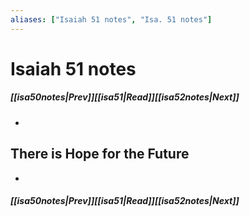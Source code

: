 ```yaml
---
aliases: ["Isaiah 51 notes", "Isa. 51 notes"]
---
```

# Isaiah 51 notes
##### <span class=arrow-left></span>[[isa50notes|Prev]]<span class=navigation-separator></span>[[isa51|Read]]<span class=navigation-separator></span>[[isa52notes|Next]]<span class=arrow-right></span>
- 
## There is Hope for the Future
- 
##### <span class=arrow-left></span>[[isa50notes|Prev]]<span class=navigation-separator></span>[[isa51|Read]]<span class=navigation-separator></span>[[isa52notes|Next]]<span class=arrow-right></span>